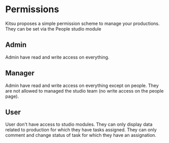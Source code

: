 # Permissions

Kitsu proposes a simple permission scheme to manage your productions. They can
be set via the People studio module

## Admin

Admin have read and write access on everything.

## Manager

Admin have read and write access on everything except on people. They are not
allowed to managed the studio team (no write access on the people page).

## User

User don't have access to studio modules. They can only display data related to
production for which they have tasks assigned. They can only comment and change
status of task for which they have an assignation.
